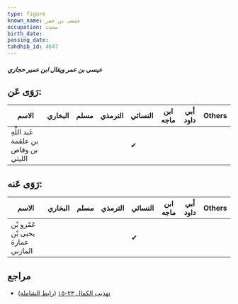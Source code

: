 ```yaml
---
type: figure
known_name: عيسى بن عمر
occupation: محدث
birth_date:
passing_date:
tahdhib_id: 4647
---
```

##### عيسى بن عمر ويقال ابن عمير حجازي

## رَوَى عَن:
| الاسم                                | البخاري | مسلم | الترمذي | النسائي | ابن ماجه | أبي داود | Others |
| ------------------------------------ | ------- | ---- | ------- | ------- | -------- | -------- | ------ |
| عَبد اللَّهِ بن علقمة بن وقاص الليثي |         |      |         | ✔       |          |          |        |
## رَوَى عَنه:
| الاسم                             | البخاري | مسلم | الترمذي | النسائي | ابن ماجه | أبي داود | Others |
| --------------------------------- | ------- | ---- | ------- | ------- | -------- | -------- | ------ |
| عَمْرو بْن يحيى بْن عمارة المازني |         |      |         | ✔       |          |          |        |
## مراجع
- [تهذيب الكمال ٢٣-١٥](obsidian://open?vault=Tahdhib-al-Kamal&file=Figures/٤٦٤٧-عيسى%20بن%20عمر%20ويقال%20ابن%20عمير%20حجازي) ([رابط الشاملة](https://shamela.ws/book/3722/11902))